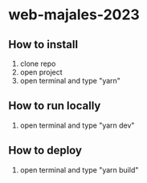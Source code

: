 # web-majales-2023

## How to install

1. clone repo
2. open project
3. open terminal and type "yarn"


## How to run locally

1. open terminal and type "yarn dev"


## How to deploy

1. open terminal and type "yarn build"
